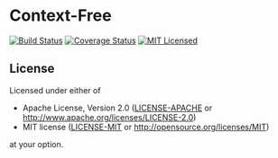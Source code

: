 # Context-Free

[![Build Status][actions-badge]][actions-url]
[![Coverage Status][coveralls-badge]][coveralls-url]
[![MIT Licensed][mit-badge]][mit-url]

[actions-badge]: https://github.com/Devin-Yeung/context-free/actions/workflows/ci.yml/badge.svg?branch=master

[actions-url]: https://github.com/Devin-Yeung/context-free/actions/workflows/ci.yml

[coveralls-badge]: https://coveralls.io/repos/github/Devin-Yeung/context-free/badge.svg?branch=master

[coveralls-url]: https://coveralls.io/github/Devin-Yeung/context-free?branch=master

[mit-badge]: https://img.shields.io/badge/license-MIT-blue.svg

[mit-url]: https://github.com/Devin-Yeung/context-free/blob/master/LICENSE-MIT

## License

Licensed under either of

* Apache License, Version 2.0
  ([LICENSE-APACHE](LICENSE-APACHE) or http://www.apache.org/licenses/LICENSE-2.0)
* MIT license
  ([LICENSE-MIT](LICENSE-MIT) or http://opensource.org/licenses/MIT)

at your option.